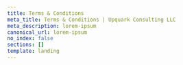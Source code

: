 ```yaml
---
title: Terms & Conditions
meta_title: Terms & Conditions | Upquark Consulting LLC
meta_description: lorem-ipsum
canonical_url: lorem-ipsum
no_index: false
sections: []
template: landing
---
```

